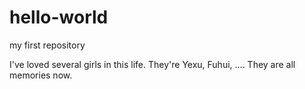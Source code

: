 # hello-world
my first repository

I've loved several girls in this life. 
They're Yexu, Fuhui, .... 
They are all memories now.
